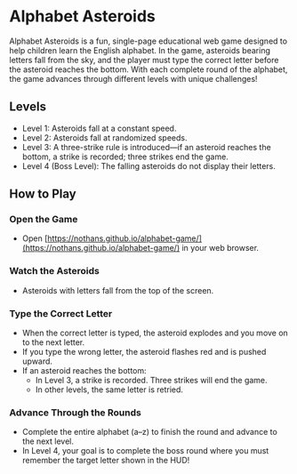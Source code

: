 # Alphabet Asteroids

Alphabet Asteroids is a fun, single-page educational web game designed to help children learn the English alphabet. In the game, asteroids bearing letters fall from the sky, and the player must type the correct letter before the asteroid reaches the bottom. With each complete round of the alphabet, the game advances through different levels with unique challenges!

## Levels

* Level 1: Asteroids fall at a constant speed.
* Level 2: Asteroids fall at randomized speeds.
* Level 3: A three-strike rule is introduced—if an asteroid reaches the bottom, a strike is recorded; three strikes end the game.
* Level 4 (Boss Level): The falling asteroids do not display their letters.

## How to Play

### Open the Game
* Open [https://nothans.github.io/alphabet-game/](https://nothans.github.io/alphabet-game/) in your web browser.

### Watch the Asteroids
* Asteroids with letters fall from the top of the screen.

### Type the Correct Letter
* When the correct letter is typed, the asteroid explodes and you move on to the next letter.
* If you type the wrong letter, the asteroid flashes red and is pushed upward.
* If an asteroid reaches the bottom:
  * In Level 3, a strike is recorded. Three strikes will end the game.
  * In other levels, the same letter is retried.

### Advance Through the Rounds
* Complete the entire alphabet (a–z) to finish the round and advance to the next level.
* In Level 4, your goal is to complete the boss round where you must remember the target letter shown in the HUD!